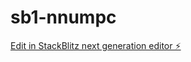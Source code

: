 # sb1-nnumpc

[Edit in StackBlitz next generation editor ⚡️](https://stackblitz.com/~/github.com/mandula-abhilash/sb1-nnumpc)
